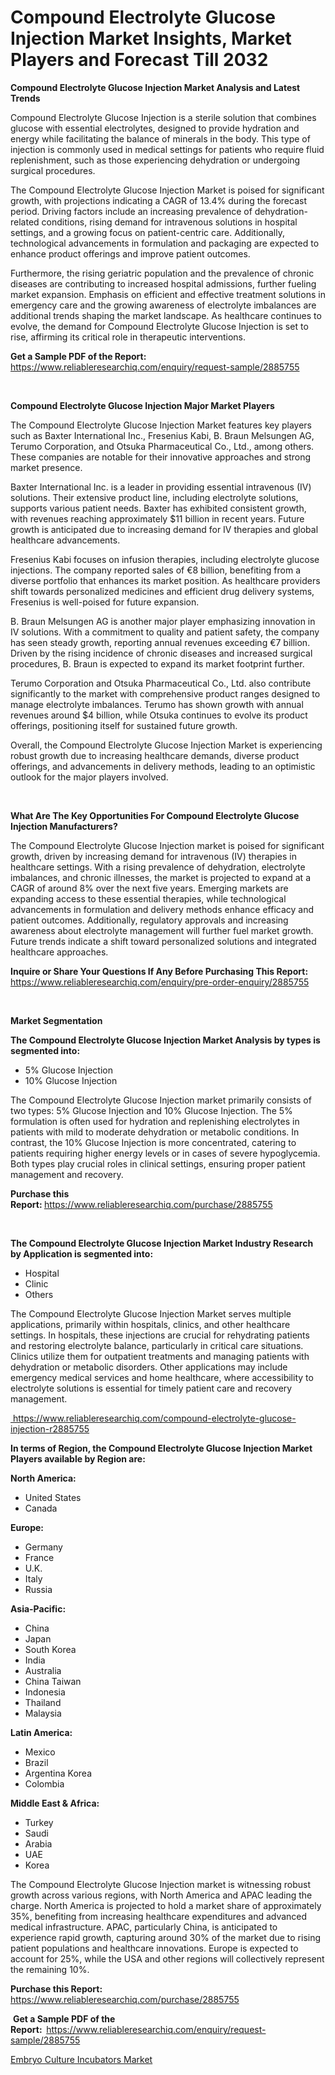<p><h1>Compound Electrolyte Glucose Injection Market Insights, Market Players and Forecast Till 2032</h1></p><p><strong>Compound Electrolyte Glucose Injection Market Analysis and Latest Trends</strong></p>
<p><p>Compound Electrolyte Glucose Injection is a sterile solution that combines glucose with essential electrolytes, designed to provide hydration and energy while facilitating the balance of minerals in the body. This type of injection is commonly used in medical settings for patients who require fluid replenishment, such as those experiencing dehydration or undergoing surgical procedures.</p><p>The Compound Electrolyte Glucose Injection Market is poised for significant growth, with projections indicating a CAGR of 13.4% during the forecast period. Driving factors include an increasing prevalence of dehydration-related conditions, rising demand for intravenous solutions in hospital settings, and a growing focus on patient-centric care. Additionally, technological advancements in formulation and packaging are expected to enhance product offerings and improve patient outcomes.</p><p>Furthermore, the rising geriatric population and the prevalence of chronic diseases are contributing to increased hospital admissions, further fueling market expansion. Emphasis on efficient and effective treatment solutions in emergency care and the growing awareness of electrolyte imbalances are additional trends shaping the market landscape. As healthcare continues to evolve, the demand for Compound Electrolyte Glucose Injection is set to rise, affirming its critical role in therapeutic interventions.</p></p>
<p><strong>Get a Sample PDF of the Report:&nbsp;</strong> <a href="https://www.reliableresearchiq.com/enquiry/request-sample/2885755?utm_campaign=3006&utm_medium=2&utm_source=Github&utm_content=ia&utm_term=13032025&utm_id=compound-electrolyte-glucose-injection">https://www.reliableresearchiq.com/enquiry/request-sample/2885755</a></p>
<p>&nbsp;</p>
<p><strong>Compound Electrolyte Glucose Injection Major Market Players</strong></p>
<p><p>The Compound Electrolyte Glucose Injection Market features key players such as Baxter International Inc., Fresenius Kabi, B. Braun Melsungen AG, Terumo Corporation, and Otsuka Pharmaceutical Co., Ltd., among others. These companies are notable for their innovative approaches and strong market presence.</p><p>Baxter International Inc. is a leader in providing essential intravenous (IV) solutions. Their extensive product line, including electrolyte solutions, supports various patient needs. Baxter has exhibited consistent growth, with revenues reaching approximately $11 billion in recent years. Future growth is anticipated due to increasing demand for IV therapies and global healthcare advancements.</p><p>Fresenius Kabi focuses on infusion therapies, including electrolyte glucose injections. The company reported sales of €8 billion, benefiting from a diverse portfolio that enhances its market position. As healthcare providers shift towards personalized medicines and efficient drug delivery systems, Fresenius is well-poised for future expansion.</p><p>B. Braun Melsungen AG is another major player emphasizing innovation in IV solutions. With a commitment to quality and patient safety, the company has seen steady growth, reporting annual revenues exceeding €7 billion. Driven by the rising incidence of chronic diseases and increased surgical procedures, B. Braun is expected to expand its market footprint further.</p><p>Terumo Corporation and Otsuka Pharmaceutical Co., Ltd. also contribute significantly to the market with comprehensive product ranges designed to manage electrolyte imbalances. Terumo has shown growth with annual revenues around $4 billion, while Otsuka continues to evolve its product offerings, positioning itself for sustained future growth.</p><p>Overall, the Compound Electrolyte Glucose Injection Market is experiencing robust growth due to increasing healthcare demands, diverse product offerings, and advancements in delivery methods, leading to an optimistic outlook for the major players involved.</p></p>
<p>&nbsp;</p>
<p><strong>What Are The Key Opportunities For Compound Electrolyte Glucose Injection Manufacturers?</strong></p>
<p><p>The Compound Electrolyte Glucose Injection market is poised for significant growth, driven by increasing demand for intravenous (IV) therapies in healthcare settings. With a rising prevalence of dehydration, electrolyte imbalances, and chronic illnesses, the market is projected to expand at a CAGR of around 8% over the next five years. Emerging markets are expanding access to these essential therapies, while technological advancements in formulation and delivery methods enhance efficacy and patient outcomes. Additionally, regulatory approvals and increasing awareness about electrolyte management will further fuel market growth. Future trends indicate a shift toward personalized solutions and integrated healthcare approaches.</p></p>
<p><strong>Inquire or Share Your Questions If Any Before Purchasing This Report:</strong> <a href="https://www.reliableresearchiq.com/enquiry/pre-order-enquiry/2885755?utm_campaign=3006&utm_medium=2&utm_source=Github&utm_content=ia&utm_term=13032025&utm_id=compound-electrolyte-glucose-injection">https://www.reliableresearchiq.com/enquiry/pre-order-enquiry/2885755</a></p>
<p>&nbsp;</p>
<p><strong>Market Segmentation</strong></p>
<p><strong>The Compound Electrolyte Glucose Injection Market Analysis by types is segmented into:</strong></p>
<p><ul><li> 5% Glucose Injection</li><li>10% Glucose Injection </li></ul></p>
<p><p>The Compound Electrolyte Glucose Injection market primarily consists of two types: 5% Glucose Injection and 10% Glucose Injection. The 5% formulation is often used for hydration and replenishing electrolytes in patients with mild to moderate dehydration or metabolic conditions. In contrast, the 10% Glucose Injection is more concentrated, catering to patients requiring higher energy levels or in cases of severe hypoglycemia. Both types play crucial roles in clinical settings, ensuring proper patient management and recovery.</p></p>
<p><strong>Purchase this Report:&nbsp;</strong><a href="https://www.reliableresearchiq.com/purchase/2885755?utm_campaign=3006&utm_medium=2&utm_source=Github&utm_content=ia&utm_term=13032025&utm_id=compound-electrolyte-glucose-injection">https://www.reliableresearchiq.com/purchase/2885755</a></p>
<p>&nbsp;</p>
<p><strong>The Compound Electrolyte Glucose Injection Market Industry Research by Application is segmented into:</strong></p>
<p><ul><li> Hospital</li><li>Clinic</li><li>Others </li></ul></p>
<p><p>The Compound Electrolyte Glucose Injection Market serves multiple applications, primarily within hospitals, clinics, and other healthcare settings. In hospitals, these injections are crucial for rehydrating patients and restoring electrolyte balance, particularly in critical care situations. Clinics utilize them for outpatient treatments and managing patients with dehydration or metabolic disorders. Other applications may include emergency medical services and home healthcare, where accessibility to electrolyte solutions is essential for timely patient care and recovery management.</p></p>
<p><a href="https://www.reliableresearchiq.com/compound-electrolyte-glucose-injection-r2885755?utm_campaign=3006&utm_medium=2&utm_source=Github&utm_content=ia&utm_term=13032025&utm_id=compound-electrolyte-glucose-injection">&nbsp;https://www.reliableresearchiq.com/compound-electrolyte-glucose-injection-r2885755</a></p>
<p><strong>In terms of Region, the Compound Electrolyte Glucose Injection Market Players available by Region are:</strong></p>
<p>
    <p> <strong> North America: </strong>
        <ul>
            <li>United States</li>
            <li>Canada</li>
        </ul>
        </p> 
    <p> <strong> Europe: </strong>
        <ul>
            <li>Germany</li>
            <li>France</li>
            <li>U.K.</li>
            <li>Italy</li>
            <li>Russia</li>
        </ul>
        </p> 
    <p> <strong> Asia-Pacific: </strong>
        <ul>
            <li>China</li>
            <li>Japan</li>
            <li>South Korea</li>
            <li>India</li>
            <li>Australia</li>
            <li>China Taiwan</li>
            <li>Indonesia</li>
            <li>Thailand</li>
            <li>Malaysia</li>
        </ul>
        </p> 
    <p> <strong> Latin America: </strong>
        <ul>
            <li>Mexico</li>
            <li>Brazil</li>
            <li>Argentina Korea</li>
            <li>Colombia</li>
        </ul>
        </p> 
    <p> <strong> Middle East & Africa: </strong>
        <ul>
            <li>Turkey</li>
            <li>Saudi</li>
            <li>Arabia</li>
            <li>UAE</li>
            <li>Korea</li>
        </ul>
    </p>
    </p>
<p><p>The Compound Electrolyte Glucose Injection market is witnessing robust growth across various regions, with North America and APAC leading the charge. North America is projected to hold a market share of approximately 35%, benefiting from increasing healthcare expenditures and advanced medical infrastructure. APAC, particularly China, is anticipated to experience rapid growth, capturing around 30% of the market due to rising patient populations and healthcare innovations. Europe is expected to account for 25%, while the USA and other regions will collectively represent the remaining 10%.</p></p>
<p><strong>Purchase this Report: </strong><a href="https://www.reliableresearchiq.com/purchase/2885755?utm_campaign=3006&utm_medium=2&utm_source=Github&utm_content=ia&utm_term=13032025&utm_id=compound-electrolyte-glucose-injection">https://www.reliableresearchiq.com/purchase/2885755</a></p>
<p>&nbsp;<strong>Get a Sample PDF of the Report:&nbsp;&nbsp;</strong><a href="https://www.reliableresearchiq.com/enquiry/request-sample/2885755?utm_campaign=3006&utm_medium=2&utm_source=Github&utm_content=ia&utm_term=13032025&utm_id=compound-electrolyte-glucose-injection">https://www.reliableresearchiq.com/enquiry/request-sample/2885755</a></p>
<p><strong></strong></p>
<p><p><a href="https://github.com/hunanuzmez/Market-Research-Report-List-1/blob/main/embryo-culture-incubators-market.md?utm_campaign=3006&utm_medium=2&utm_source=Github&utm_content=ia&utm_term=13032025&utm_id=compound-electrolyte-glucose-injection">Embryo Culture Incubators Market</a></p></p>